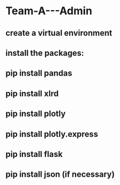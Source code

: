 # Team-A---Admin

## create a virtual environment 
## install the packages:
## pip install pandas
## pip install xlrd
## pip install plotly
## pip install plotly.express
## pip install flask
## pip install json (if necessary) 
